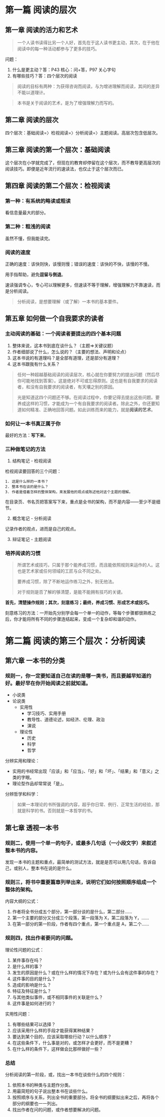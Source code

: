 # 第一篇 阅读的层次

## 第一章 阅读的活力和艺术

> 一个人读书读得比另一个人好，首先在于这人读书更主动，其次，在于他在阅读中的每一种活动都参与了更多的技巧。

问题：

1. 什么是更主动？答：P43 核心：问+答，P97 关心字句
2. 有哪些技巧？答：四个层次的阅读

> 阅读的目标有两种：为获得咨询而阅读，与为增进理解而阅读，其间的差异不能以道理计。

> 本书是关于阅读的艺术，是为了增强理解力而写的。

## 第二章 阅读的层次

四个层次：基础阅读=〉检视阅读=〉分析阅读=〉主题阅读。高层次包含低层次。

## 第三章 阅读的第一个层次：基础阅读

这个层次在小学就完成了，但现在的教育却停留在这个层次，而不教导更高层次的阅读技巧。即便是近年流行的速读法，也仅止于这个层次而已。

## 第四章 阅读的第二个层次：检视阅读

### 第一种：有系统的略读或粗读

看信息量最大的部分。

### 第二种：粗浅的阅读

虽然不懂，但我能读完。

### 阅读的速度

正确的速度：该快则快，该慢则慢；错误的速度：该快的不快，该慢的不慢。

用手指帮助，避免**逗留与倒退**。

速读强调专心，专心可以理解更多，但速读不等于理解，增强理解力不靠速读，而是分析阅读。

> 分析阅读，是想要理解（或了解）一本书的基本要件。

## 第五章 如何做一个自我要求的读者

### 主动阅读的基础：一个阅读者要提出的四个基本问题

1. 整体来说，这本书到底在谈什么？（主题=>关键议题）
2. 作者细部说了什么，怎么说的？（主要的想法、声明和论点）
3. 这本书说的有道理吗？是全部有道理，还是部分有道理？
4. 这本书跟我有什么关系？

> 任何一种超越基础阅读的阅读层次，核心就在你要努力的提出问题（然后尽你可能地找到答案）。这是绝对不可或忘得原则。这也是有自我要求的阅读者，和没有自我要求的阅读者，有天壤之别的原因。  
> 
> 光是知道这四个问题还不够。在阅读过程中，你要记得去提出这些问题。要养成这样的习惯，才能成为一个有自我要求的阅读者。除此之外，你还要知道如何精准、正确地回答问题。如此训练而来的能力，就是**阅读的艺术**。

### 如何让一本书真正属于你

最好的方法：**写下来**。

### 三种做笔记的方法

1. 结构笔记 - 检视阅读

检视阅读要回答的三个问题：

	1. 这是什么样的一本书？
	2. 整本书在谈的是什么？
	3. 作者是借着怎样的整体架构，来发展他的观点或陈述他对这个主题的理解。

在目录页、书名页把答案写下来，重点是全书的架构，而不是内容——至少不是细节。

2. 概念笔记 - 分析阅读

记录作者的观点，进而是自己的观点。

3. 辩证笔记 - 主题阅读

### 培养阅读的习惯

> 所谓艺术或技巧，只属于那个能养成习惯，而且能依照规则来运作的人。这也是艺术家或任何领域的工匠与众不同之处。
>   
> 要养成习惯，除了不断地运作练习之外，别无他法。
>   
> 对于规则是否了解的够清楚，是能不能拥有技巧的关键。

**首先，清楚操作规则；其次，刻意练习；最终，养成习惯、形成艺术或技巧。**

刻意练习的方法：一开始先分别学会每一个单一的动作，等每个步骤都很熟练之后，你才能将所有不同的步骤连结起来，变成一个复杂却和谐的动作。

# 第二篇 阅读的第三个层次：分析阅读

## 第六章 一本书的分类

### 规则一，你一定要知道自己在读的是哪一类书，而且要越早知道约好。最好早在你开始阅读之前就知道。

- 小说类
- 论说类
	- 实用性
		- 学习技巧、实用手册
		- 教导性、道德论述，如经济、伦理、政治
		- 演说
	- 理论性
		- 历史
		- 科学
		- 哲学

分辨实用和理论：

- 实用的书经常出现「应该」和「应当」、「好」和「坏」、「结果」和「意义」之类的字眼。
- 理论型作品却常常说「是」。

分辨哲学和科学：

> 如果一本理论的书所强调的内容，超乎你日常、例行、正常生活的经验，那就是科学的书。否则就是一本哲学的书。

## 第七章 透视一本书

### 规则二，使用一个单一的句子，或最多几句话（一小段文字）来叙述整本书的内容。

发现一本书的主题和重点，最简单的测试方法，就是是否可以用几句话，告诉自己，或别人，整本书在说的是什么。

### 规则三，将书中重要篇章列举出来，说明它们如何按照顺序组成一个整体的架构。

内容大纲的公式：

1. 作者将全书分成五个部分，第一部分谈的是什么，第二部分……
2. 第一个主要的部分又分成三个段落，第一段落为 X，第二段落为 Y，……
3. 在第一部分的第一阶段，作者有四个重点，第一个重点是 A，第二个……

### 规则四，找出作者要问的问题。

理论性问题的公式：

1. 某件事存在吗？
2. 是什么样的事？
3. 发生的原因是什么？或在什么样的情况下存在？或为什么会有这件事的存在？
4. 这件事的目的是什么？
5. 造成的影响是什么？
6. 特征及特征是什么？
7. 与其他类似事件，或不相同事件的关联是什么？
8. 这件事是如何进行的？

实用性问题：

1. 有哪些结果可以选择？
2. 应该采用什么样的手段才能获得某种结果？
3. 要达到某个目的，应该采取哪些行动？以什么顺序？
4. 在这些条件下，什么事是对的，或怎样才会更好，而不是更糟？
5. 在什么样的条件下，这样做会比那样做好一些？

### 总结

分析阅读的第一阶段，或，找出一本书在谈些什么的四个规则：

1. 依照本书的种类与主题作分类。
2. 用最简短的句子说出整本书在谈些什么。
3. 按照顺序与关系，列出全书的重要部分。将全书的纲要拟出来之后，再将各个部分的纲要也一一列出。
4. 找出作者在问的问题，或作者想要解决的问题。